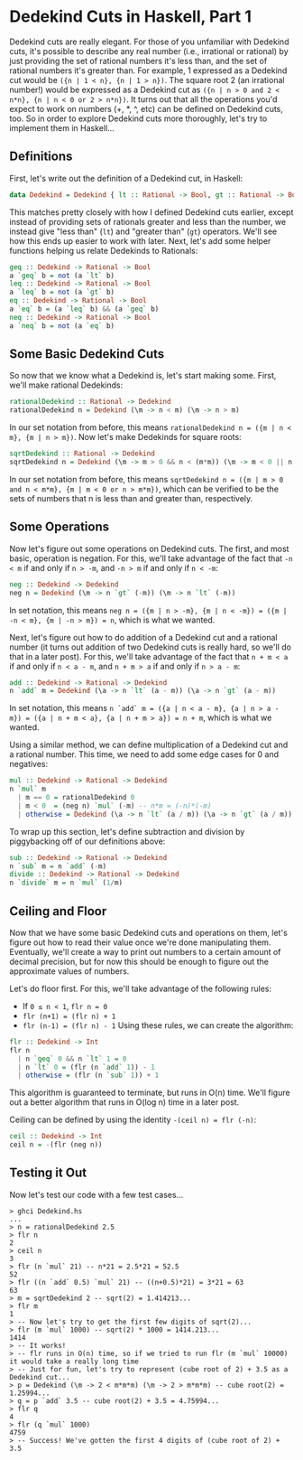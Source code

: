 # Dedekind Cuts in Haskell, Part 1
Dedekind cuts are really elegant.
For those of you unfamiliar with Dedekind cuts, it's possible to describe any real number (i.e., irrational or rational) by just providing the set of rational numbers it's less than, and the set of rational numbers it's greater than.
For example, 1 expressed as a Dedekind cut would be `({n | 1 < n}, {n | 1 > n})`.
The square root 2 (an irrational number!) would be expressed as a Dedekind cut as `({n | n > 0 and 2 < n*n}, {n | n < 0 or 2 > n*n})`.
It turns out that all the operations you'd expect to work on numbers (+, *, ^, etc) can be defined on Dedekind cuts, too.
So in order to explore Dedekind cuts more thoroughly, let's try to implement them in Haskell...
## Definitions
First, let's write out the definition of a Dedekind cut, in Haskell:
```Haskell
data Dedekind = Dedekind { lt :: Rational -> Bool, gt :: Rational -> Bool }
```
This matches pretty closely with how I defined Dedekind cuts earlier, except instead of providing sets of rationals greater and less than the number, we instead give "less than" (`lt`) and "greater than" (`gt`) operators.
We'll see how this ends up easier to work with later.
Next, let's add some helper functions helping us relate Dedekinds to Rationals:
```Haskell
geq :: Dedekind -> Rational -> Bool
a `geq` b = not (a `lt` b)
leq :: Dedekind -> Rational -> Bool
a `leq` b = not (a `gt` b)
eq :: Dedekind -> Rational -> Bool
a `eq` b = (a `leq` b) && (a `geq` b)
neq :: Dedekind -> Rational -> Bool
a `neq` b = not (a `eq` b)
```

## Some Basic Dedekind Cuts
So now that we know what a Dedekind is, let's start making some.
First, we'll make rational Dedekinds:
```Haskell
rationalDedekind :: Rational -> Dedekind
rationalDedekind n = Dedekind (\m -> n < m) (\m -> n > m)
```
In our set notation from before, this means `rationalDedekind n = ({m | n < m}, {m | n > m})`.
Now let's make Dedekinds for square roots:
```Haskell
sqrtDedekind :: Rational -> Dedekind
sqrtDedekind n = Dedekind (\m -> m > 0 && n < (m*m)) (\m -> m < 0 || n > (m*m))
```
In our set notation from before, this means `sqrtDedekind n = ({m | m > 0 and n < m*m}, {m | m < 0 or n > m*m})`,
which can be verified to be the sets of numbers that n is less than and greater than, respectively.

## Some Operations
Now let's figure out some operations on Dedekind cuts.
The first, and most basic, operation is negation.
For this, we'll take advantage of the fact that `-n < m` if and only if `n > -m`, and `-n > m` if and only if `n < -m`:
```Haskell
neg :: Dedekind -> Dedekind
neg n = Dedekind (\m -> n `gt` (-m)) (\m -> n `lt` (-m))
```
In set notation, this means `neg n = ({m | n > -m}, {m | n < -m}) = ({m | -n < m}, {m | -n > m}) = n`, which is what we wanted.

Next, let's figure out how to do addition of a Dedekind cut and a rational number
(it turns out addition of two Dedekind cuts is really hard, so we'll do that in a later post).
For this, we'll take advantage of the fact that `n + m < a` if and only if `n < a - m`, and `n + m > a` if and only if `n > a - m`:
```Haskell
add :: Dedekind -> Rational -> Dedekind
n `add` m = Dedekind (\a -> n `lt` (a - m)) (\a -> n `gt` (a - m))
```
In set notation, this means ```n `add` m = ({a | n < a - m}, {a | n > a - m}) = ({a | n + m < a}, {a | n + m > a}) = n + m```, which is what we wanted.

Using a similar method, we can define multiplication of a Dedekind cut and a rational number.
This time, we need to add some edge cases for 0 and negatives:
```Haskell
mul :: Dedekind -> Rational -> Dedekind
n `mul` m
  | m == 0 = rationalDedekind 0
  | m < 0  = (neg n) `mul` (-m) -- n*m = (-n)*(-m)
  | otherwise = Dedekind (\a -> n `lt` (a / m)) (\a -> n `gt` (a / m)) -- ({a | n < a/m}, {a | n > a/m}) = ({a | n*m < a}, {a | n*m > a}) = n*m
```

To wrap up this section, let's define subtraction and division by piggybacking off of our definitions above:
```Haskell
sub :: Dedekind -> Rational -> Dedekind
n `sub` m = n `add` (-m)
divide :: Dedekind -> Rational -> Dedekind
n `divide` m = n `mul` (1/m)
```

## Ceiling and Floor
Now that we have some basic Dedekind cuts and operations on them, let's figure out how to read their value once we're done manipulating them.
Eventually, we'll create a way to print out numbers to a certain amount of decimal precision, but for now this should be enough to figure out the approximate values of numbers.

Let's do floor first. For this, we'll take advantage of the following rules:
- If `0 ≤ n < 1`, `flr n = 0`
- `flr (n+1) = (flr n) + 1`
- `flr (n-1) = (flr n) - 1`
Using these rules, we can create the algorithm:
```Haskell
flr :: Dedekind -> Int
flr n
  | n `geq` 0 && n `lt` 1 = 0
  | n `lt` 0 = (flr (n `add` 1)) - 1
  | otherwise = (flr (n `sub` 1)) + 1
```
This algorithm is guaranteed to terminate, but runs in O(n) time. We'll figure out a better algorithm that runs in O(log n) time in a later post.

Ceiling can be defined by using the identity `-(ceil n) = flr (-n)`:
```Haskell
ceil :: Dedekind -> Int
ceil n = -(flr (neg n))
```

## Testing it Out
Now let's test our code with a few test cases...
```
> ghci Dedekind.hs
...
> n = rationalDedekind 2.5
> flr n
2
> ceil n
3
> flr (n `mul` 21) -- n*21 = 2.5*21 = 52.5
52
> flr ((n `add` 0.5) `mul` 21) -- ((n+0.5)*21) = 3*21 = 63
63
> m = sqrtDedekind 2 -- sqrt(2) = 1.414213...
> flr m
1
> -- Now let's try to get the first few digits of sqrt(2)...
> flr (m `mul` 1000) -- sqrt(2) * 1000 = 1414.213...
1414
> -- It works!
> -- flr runs in O(n) time, so if we tried to run flr (m `mul` 10000) it would take a really long time
> -- Just for fun, let's try to represent (cube root of 2) + 3.5 as a Dedekind cut...
> p = Dedekind (\m -> 2 < m*m*m) (\m -> 2 > m*m*m) -- cube root(2) = 1.25994...
> q = p `add` 3.5 -- cube root(2) + 3.5 = 4.75994...
> flr q
4
> flr (q `mul` 1000)
4759
> -- Success! We've gotten the first 4 digits of (cube root of 2) + 3.5
```
